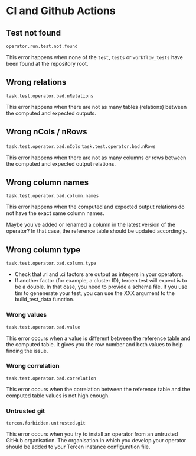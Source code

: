 # CI and Github Actions

## Test not found

`operator.run.test.not.found`

This error happens when none of the `test`, `tests` or `workflow_tests` have been found at the repository root.

## Wrong relations

`task.test.operator.bad.nRelations`

This error happens when there are not as many tables (relations) between the computed and expected outputs.

## Wrong nCols / nRows

`task.test.operator.bad.nCols` 
`task.test.operator.bad.nRows`

This error happens when there are not as many columns or rows between the computed and expected output relations.

## Wrong column names

`task.test.operator.bad.column.names`

This error happens when the computed and expected output relations do not have the exact same column names.

Maybe you've added or renamed a column in the latest version of the operator? In that case, the reference table should be updated accordingly.

## Wrong column type

`task.test.operator.bad.column.type`

* Check that .ri and .ci factors are output as integers in your operators.
* If another factor (for example, a cluster ID), tercen test will expect is to be
a double. In that case, you need to provide a schema file. If you use
tim to genenerate your test, you can use the XXX argument to the build_test_data 
function.

<!-- Examples: -->
<!-- * X operator -->
<!-- * X operator, ci and ri -->

### Wrong values

`task.test.operator.bad.value`

This error occurs when a value is different between the reference table and 
the computed table. It gives you the row number and both values to help
finding the issue.

### Wrong correlation

`task.test.operator.bad.correlation`

This error occurs when the correlation between the reference table and 
the computed table values is not high enough.

### Untrusted git

`tercen.forbidden.untrusted.git`

This error occurs when you try to install an operator from an untrusted GitHub organisation. The organisation in which you develop your operator
should be added to your Tercen instance configuration file.
